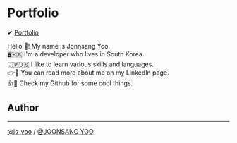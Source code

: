# Portfolio
✔ [Portfolio](https://github.com/js-yoo/PORTFOLIO/blob/main/Portfolio_%E5%8A%89%20%E6%BA%96%E7%9B%B8.pdf)

Hello 👋! My name is Jonnsang Yoo.  
🖥🇰🇷 I'm a developer who lives in South Korea.       
🇯🇵🇺🇸 I like to learn various skills and languages.   
👉🙌 You can read more about me on my LinkedIn page.   
👍🤙 Check my Github for some cool things.   

## Author
----------
[@js-yoo](https://github.com/js-yoo) / [@JOONSANG YOO](https://www.linkedin.com/in/joonsang-yoo-6b781221a/)
